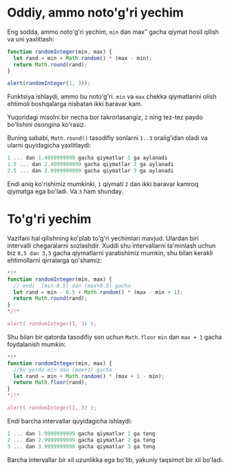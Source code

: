 # Oddiy, ammo noto'g'ri yechim

Eng sodda, ammo noto'g'ri yechim, `min` dan max" gacha qiymat hosil qilish va uni yaxlitlash:

```js run
function randomInteger(min, max) {
  let rand = min + Math.random() * (max - min);
  return Math.round(rand);
}

alert(randomInteger(1, 3));
```

Funktsiya ishlaydi, ammo bu noto'g'ri. `min` va `max` chekka qiymatlarini olish ehtimoli boshqalarga nisbatan ikki baravar kam.

Yuqoridagi misolni bir necha bor takrorlasangiz, `2` ning tez-tez paydo bo'lishini osongina ko'rasiz.

Buning sababi, `Math.round()` tasodifiy sonlarni `1..3` oralig'idan oladi va ularni quyidagicha yaxlitlaydi:

```js no-beautify
1 ... dan 1.4999999999 gacha qiymatlar 1 ga aylanadi
1.5 ... dan 2.4999999999 gacha qiymatlar 2 ga aylanadi
2.5 ... dan 2.9999999999 gacha qiymatlar 3 ga aylanadi
```

Endi aniq ko'rishimiz mumkinki, `1` qiymati `2` dan ikki baravar kamroq qiymatga ega bo'ladi. Va `3` ham shunday.

# To'g'ri yechim

Vazifani hal qilishning ko'plab to'g'ri yechimlari mavjud. Ulardan biri intervalli chegaralarni sozlashdir. Xuddi shu intervallarni ta'minlash uchun biz `0,5 dan 3,5` gacha qiymatlarni yaratishimiz mumkin, shu bilan kerakli ehtimollarni qirralarga qo'shamiz:

```js run
*!*
function randomInteger(min, max) {
  // endi  (min-0.5) dan (max+0.5) gacha
  let rand = min - 0.5 + Math.random() * (max - min + 1);
  return Math.round(rand);
}
*/!*

alert( randomInteger(1, 3) );
```

Shu bilan bir qatorda tasodifiy son uchun `Math.floor` `min` dan `max + 1` gacha foydalanish mumkin:

```js run
*!*
function randomInteger(min, max) {
  //bu yerda min dan (max+1) gacha
  let rand = min + Math.random() * (max + 1 - min);
  return Math.floor(rand);
}
*/!*

alert( randomInteger(1, 3) );
```

Endi barcha intervallar quyidagicha ishlaydi:

```js no-beautify
1 ... dan 1.9999999999 gacha qiymatlar 1 ga teng
2 ... dan 2.9999999999 gacha qiymatlar 2 ga teng
3 ... dan 3.9999999999 gacha qiymatlar 3 ga teng
```

Barcha intervallar bir xil uzunlikka ega bo'lib, yakuniy taqsimot bir xil bo'ladi.

